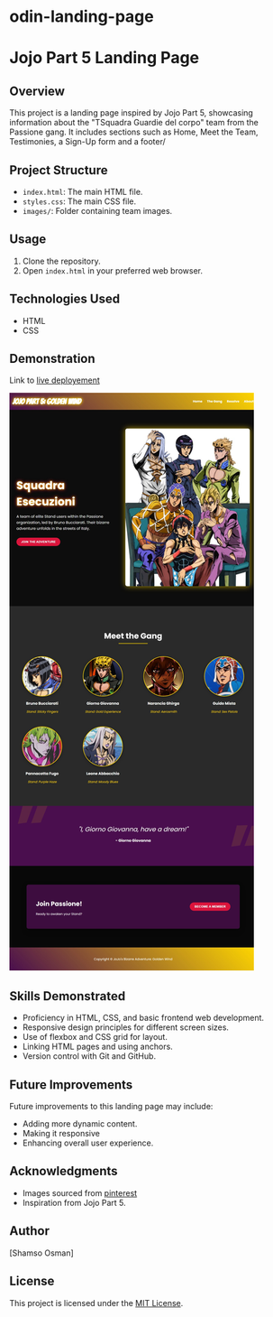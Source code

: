 # odin-landing-page
# Jojo Part 5 Landing Page

## Overview

This project is a landing page inspired by Jojo Part 5, showcasing information about the "TSquadra Guardie del corpo" team from the Passione gang. It includes sections such as Home, Meet the Team, Testimonies, a Sign-Up form and a footer/

## Project Structure

- `index.html`: The main HTML file.
- `styles.css`: The main CSS file.
- `images/`: Folder containing team images.

## Usage

1. Clone the repository.
2. Open `index.html` in your preferred web browser.

## Technologies Used

- HTML
- CSS

## Demonstration

Link to [live deployement]()

![Landing Page Demo](/odin-landing-page.jpeg)

## Skills Demonstrated

- Proficiency in HTML, CSS, and basic frontend web development.
- Responsive design principles for different screen sizes.
- Use of flexbox and CSS grid for layout.
- Linking HTML pages and using anchors.
- Version control with Git and GitHub.
## Future Improvements

Future improvements to this landing page may include:

- Adding more dynamic content.
- Making it responsive
- Enhancing overall user experience.

## Acknowledgments

- Images sourced from [pinterest](https://www.pinterest.com)
- Inspiration from Jojo Part 5.

## Author

[Shamso Osman]

## License

This project is licensed under the [MIT License](LICENSE).
